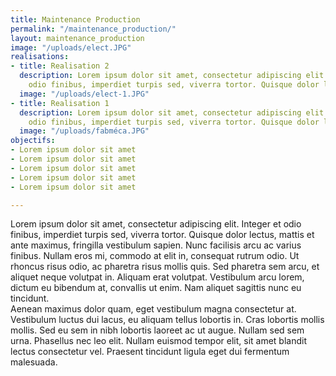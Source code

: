 ```yaml
---
title: Maintenance Production
permalink: "/maintenance_production/"
layout: maintenance_production
image: "/uploads/elect.JPG"
realisations:
- title: Realisation 2
  description: Lorem ipsum dolor sit amet, consectetur adipiscing elit. Integer et
    odio finibus, imperdiet turpis sed, viverra tortor. Quisque dolor lectus
  image: "/uploads/elect-1.JPG"
- title: Realisation 1
  description: Lorem ipsum dolor sit amet, consectetur adipiscing elit. Integer et
    odio finibus, imperdiet turpis sed, viverra tortor. Quisque dolor lectus
  image: "/uploads/fabméca.JPG"
objectifs:
- Lorem ipsum dolor sit amet
- Lorem ipsum dolor sit amet
- Lorem ipsum dolor sit amet
- Lorem ipsum dolor sit amet
- Lorem ipsum dolor sit amet

---
```

Lorem ipsum dolor sit amet, consectetur adipiscing elit. Integer et odio finibus, imperdiet turpis sed, viverra tortor. Quisque dolor lectus, mattis et ante maximus, fringilla vestibulum sapien. Nunc facilisis arcu ac varius finibus. Nullam eros mi, commodo at elit in, consequat rutrum odio. Ut rhoncus risus odio, ac pharetra risus mollis quis. Sed pharetra sem arcu, et aliquet neque volutpat in. Aliquam erat volutpat. Vestibulum arcu lorem, dictum eu bibendum at, convallis ut enim. Nam aliquet sagittis nunc eu tincidunt. <br>
Aenean maximus dolor quam, eget vestibulum magna consectetur at. Vestibulum luctus dui lacus, eu aliquam tellus lobortis in. Cras lobortis mollis mollis. Sed eu sem in nibh lobortis laoreet ac ut augue. Nullam sed sem urna. Phasellus nec leo elit. Nullam euismod tempor elit, sit amet blandit lectus consectetur vel. Praesent tincidunt ligula eget dui fermentum malesuada.